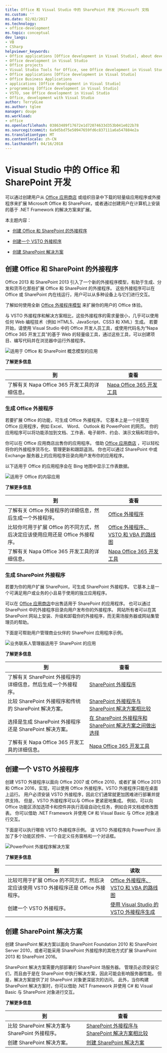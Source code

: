 ```yaml
---
title: Office 和 Visual Studio 中的 SharePoint 开发 |Microsoft 文档
ms.custom: ''
ms.date: 02/02/2017
ms.technology:
- office-development
ms.topic: conceptual
dev_langs:
- VB
- CSharp
helpviewer_keywords:
- Office applications [Office development in Visual Studio], about developing applications
- Office development in Visual Studio
- Office projects
- Visual Studio Tools for Office, see Office development in Visual Studio
- Office applications [Office development in Visual Studio]
- Office Business Applications
- applications [Office development in Visual Studio]
- programming [Office development in Visual Studio]
- VSTO, see Office development in Visual Studio
- Office, development with Visual Studio
author: TerryGLee
ms.author: tglee
manager: douge
ms.workload:
- office
ms.openlocfilehash: 03863489f17672e1d72074633d353b041e022b78
ms.sourcegitcommit: 6a9d5bd75e50947659fd6c837111a6a547884e2a
ms.translationtype: MT
ms.contentlocale: zh-CN
ms.lasthandoff: 04/16/2018
---
```

# <a name="office-and-sharepoint-development-in-visual-studio"></a>Visual Studio 中的 Office 和 SharePoint 开发
  可以通过创建用户从 [Office 应用商店](https://store.office.com/) 或组织目录中下载的轻量级应用程序或外接程序来扩展 Microsoft Office 和 SharePoint，或者通过创建用户在计算机上安装的基于 .NET Framework 的解决方案来扩展。  
  
 本主题内容：  
  
-   [创建 Office 和 SharePoint 的外接程序](#Apps)  
  
-   [创建一个 VSTO 外接程序](#Add-ins)  
  
-   [创建 SharePoint 解决方案](#Solutions)  
  
##  <a name="Apps"></a> 创建 Office 和 SharePoint 的外接程序  
 Office 2013 和 SharePoint 2013 引入了一个新的外接程序模型，有助于生成、分发和货币化那些扩展 Office 和 SharePoint 的外接程序。  这些外接程序可以在 Office 或 SharePoint 内在线运行，用户可以从多种设备上与它们进行交互。  
  
 了解如何使用全新 [Office 外接程序模型](https://msdn.microsoft.com/library/office/jj220082.aspx) 来扩展你的用户的 Office 体验。  
  
 与 VSTO 外接程序和解决方案相比，这些外接程序的需求量很小，几乎可以使用任何 Web 编程技术（例如 HTML5、JavaScript、CSS3 和 XML）生成。  若要开始，请使用 Visual Studio 中的 Office 开发人员工具，或使用代码名为“Napa Office 365 开发工具”的基于 Web 的轻量级工具，通过这些工具，可以创建项目、编写代码并在浏览器中运行外接程序。  
  
 ![适用于 Office 和 SharePoint 概念模型的应用](../vsto/media/officeandsharepointapps2015.png "适用于 Office 和 SharePoint 概念模型的应用")  
  
 **了解更多信息**  
  
|到|查看|  
|--------|---------|  
|了解有关 Napa Office 365 开发工具的详细信息。|[Napa Office 365 开发工具](https://msdn.microsoft.com/library/dn974046.aspx)|  
  
### <a name="build-an-office-add-in"></a>生成 Office 外接程序  
 若要扩展 Office 的功能，可生成 Office 外接程序。 它基本上是一个托管在 Office 应用程序，例如 Excel、 Word、 Outlook 和 PowerPoint 的网页。 你的应用程序可以将功能添加到文档、工作表、电子邮件、约会、演示文稿和项目中。  
  
 你可以在 Office 应用商店出售你的应用程序。  借助 [Office 应用商店](https://store.office.com/) ，可以轻松将你的外接程序货币化、管理更新和跟踪遥测。 你也可以通过 SharePoint 中或 Exchange 服务器上的应用程序目录向用户发布你的应用程序。  
  
 以下适用于 Office 的应用程序会在 Bing 地图中显示工作表数据。  
  
 ![适用于 Office 的内容应用](../vsto/media/appforoffice.png "内容适用于 Office 的应用")  
  
 **了解更多信息**  
  
|到|查看|  
|--------|---------|  
|了解有关 Office 外接程序的详细信息，然后生成一个外接程序。|[Office 外接程序](http://msdn.microsoft.com/office/dn448457)|  
|比较你可用于扩展 Office 的不同方式，然后决定应该使用应用还是 Office 外接程序。|[Office 外接程序、VSTO 和 VBA 的路线图](http://blogs.msdn.com/b/officeapps/archive/2013/06/18/roadmap-for-apps-for-office-vsto-and-vba.aspx)|  
|了解有关 Napa Office 365 开发工具的详细信息。|[Napa Office 365 开发工具](https://msdn.microsoft.com/library/dn974046.aspx)|  
  
### <a name="build-a-sharepoint-add-in"></a>生成 SharePoint 外接程序  
 若要为你的用户扩展 SharePoint，可生成 SharePoint 外接程序。 它基本上是一个可满足用户或业务的小且易于使用的独立应用程序。  
  
 可以在 [Office 应用商店](https://store.office.com/)中出售适用于 SharePoint 的应用程序。 也可以通过 SharePoint 中的外接程序目录向用户发布你的外接程序。  网站所有者可以在其 SharePoint 网站上安装、升级和卸载你的外接程序，而无需场服务器或网站集管理员的帮助。  
  
 下面是可帮助用户管理商业伙伴的 SharePoint 应用程序示例。  
  
 ![业务联系人管理器适用于 SharePoint 的应用](../vsto/media/appforsharepoint.png "业务联系人管理器适用于 SharePoint 的应用")  
  
 **了解更多信息**  
  
|到|查看|  
|--------|---------|  
|了解有关 SharePoint 外接程序的详细信息，然后生成一个外接程序。|[SharePoint 外接程序](https://msdn.microsoft.com/library/office/fp179930.aspx)|  
|比较 SharePoint 外接程序和传统的 SharePoint 解决方案。|[SharePoint 外接程序与 SharePoint 解决方案相比较](http://msdn.microsoft.com/library/office/jj163114.aspx)|  
|选择是生成 SharePoint 外接程序还是 SharePoint 解决方案。|[在 SharePoint 外接程序和 SharePoint 解决方案之间做出选择](https://msdn.microsoft.com/library/office/jj163114.aspx)|  
|了解有关 Napa Office 365 开发工具的详细信息。|[Napa Office 365 开发工具](https://msdn.microsoft.com/library/dn974046.aspx)|  
  
##  <a name="Add-ins"></a> 创建一个 VSTO 外接程序  
 创建 VSTO 外接程序以面向 Office 2007 或 Office 2010，或者扩展 Office 2013 和 Office 2016，实现，可以使用 Office 外接程序。VSTO 外接程序只能在桌面上运行。 用户必须安装 VSTO 外接程序，因此它们通常就更加困难进行部署并提供支持。  但是，VSTO 外接程序可以与 Office 更紧密地集成。 例如，可以向 Office 功能区添加选项卡和控件并执行高级自动化任务，例如合并文档或修改图表。 你可以借助 .NET Framework 并使用 C# 和 Visual Basic 与 Office 对象进行交互。  
  
 下面是可以执行哪些 VSTO 外接程序示例。 该 VSTO 外接程序向 PowerPoint 添加了多个功能区控件、一个自定义任务窗格和一个对话框。  
  
 ![PowerPoint 外接程序解决方案](../vsto/media/powerpointaddin.png "PowerPoint 外接程序解决方案")  
  
 **了解更多信息**  
  
|到|读取|  
|--------|----------|  
|比较可用于扩展 Office 的不同方式，然后决定应该使用 VSTO 外接程序还是 Office 外接程序。|[Office 外接程序、VSTO 和 VBA 的路线图](http://blogs.msdn.com/b/officeapps/archive/2013/06/18/roadmap-for-apps-for-office-vsto-and-vba.aspx)|  
|创建一个 VSTO 外接程序。|[使用 Visual Studio 的 VSTO 外接程序生成](https://msdn.microsoft.com/library/jj620922.aspx)|  
  
##  <a name="Solutions"></a> 创建 SharePoint 解决方案  
 创建 SharePoint 解决方案以面向 SharePoint Foundation 2010 和 SharePoint Server 2010，或者可能采用 SharePoint 外接程序的其他方式扩展 SharePoint 2013 和 SharePoint 2016。  
  
 SharePoint 解决方案需要内部部署的 SharePoint 场服务器。 管理员必须安装它们，而且由于是在 SharePoint 中执行解决方案，因此可能会影响服务器性能。 但是，解决方案提供了对 SharePoint 对象更深层次的访问。 此外，当你构建 SharePoint 解决方案时，你可以借助 .NET Framework 并使用 C# 和 Visual Basic 与 SharePoint 对象进行交互。  
  
 **了解更多信息**  
  
|到|查看|  
|--------|---------|  
|比较 SharePoint 解决方案与 SharePoint 外接程序。|[SharePoint 外接程序与 SharePoint 解决方案相比较](http://msdn.microsoft.com/library/office/jj163114.aspx)|  
|创建 SharePoint 解决方案。|[创建 SharePoint 解决方案](../sharepoint/create-sharepoint-solutions.md)|  
  
  